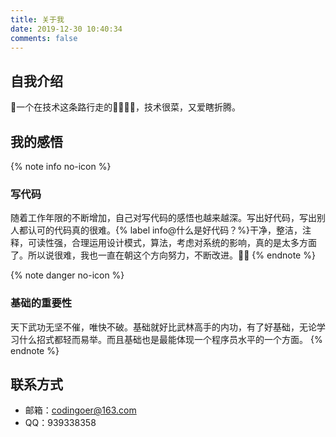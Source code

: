 ```yaml
---
title: 关于我
date: 2019-12-30 10:40:34
comments: false
---
```


## 自我介绍

👨一个在技术这条路行走的🚶‍♂️🚶‍♂️，技术很菜，又爱瞎折腾。

## 我的感悟

{% note info no-icon %}
### 写代码

随着工作年限的不断增加，自己对写代码的感悟也越来越深。写出好代码，写出别人都认可的代码真的很难。{% label info@什么是好代码？%}干净，整洁，注释，可读性强，合理运用设计模式，算法，考虑对系统的影响，真的是太多方面了。所以说很难，我也一直在朝这个方向努力，不断改进。💪💪
{% endnote %}

{% note danger no-icon %}
### 基础的重要性

天下武功无坚不催，唯快不破。基础就好比武林高手的内功，有了好基础，无论学习什么招式都轻而易举。而且基础也是最能体现一个程序员水平的一个方面。
{% endnote %}

## 联系方式

- 邮箱：codingoer@163.com
- QQ：939338358